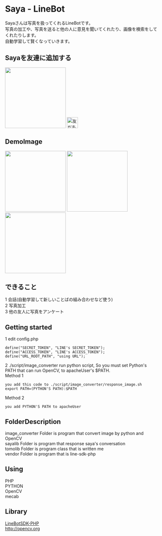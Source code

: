 # Saya - LineBot
Sayaさんは写真を扱ってくれるLineBotです。  
写真の加工や、写真を送ると他の人に意見を聞いてくれたり、画像を検索をしてくれたりします。  
自動学習して賢くなっていきます。  

## Sayaを友達に追加する
<img src="https://tomo.syo.tokyo/openimg/saya_line_qr.png" width="200px">  
<a href="https://line.me/R/ti/p/%40hxs4046d"><img height="36" border="0" alt="友だち追加" src="https://scdn.line-apps.com/n/line_add_friends/btn/ja.png"></a>

## DemoImage
<img src="https://tomo.syo.tokyo/openimg/5219767428574.LINE.jpg" width="200px">
<img src="https://tomo.syo.tokyo/openimg/5219756900962.LINE.jpg" width="200px">  
<img src="https://tomo.syo.tokyo/openimg/5249198785297.LINE.jpg" width="200px">  

## できること
1 会話(自動学習して新しいことばの組み合わせなど使う)  
2 写真加工  
3 他の友人に写真をアンケート  

## Getting started
1 edit config.php  

    define("SECRET_TOKEN", "LINE's SECRET_TOKEN");  
    define("ACCESS_TOKEN", "LINE's ACCESS_TOKEN");
    define("URL_ROOT_PATH", "using URL");

2 ./script/image_converter run python script, So you must set Python's PATH that can run OpenCV, to apacheUser's $PATH.  
Method 1  
    
    you add this code to ./script/image_converter/response_image.sh
    export PATH=(PYTHON'S PATH):$PATH

Method 2  
    
    you add PYTHON'S PATH to apacheUser

## FolderDescription
image_converter Folder is program that convert image by python and OpenCV  
sayalib Folder is program that response saya's conversation  
tomolib Folder is program class that is written me  
vendor Folder is program that is line-sdk-php  

## Using
PHP  
PYTHON  
OpenCV  
mecab  


## Library
<a href="https://github.com/line/line-bot-sdk-php">LineBotSDK-PHP</a>  
<a href="http://opencv.org/">http://opencv.org</a>
